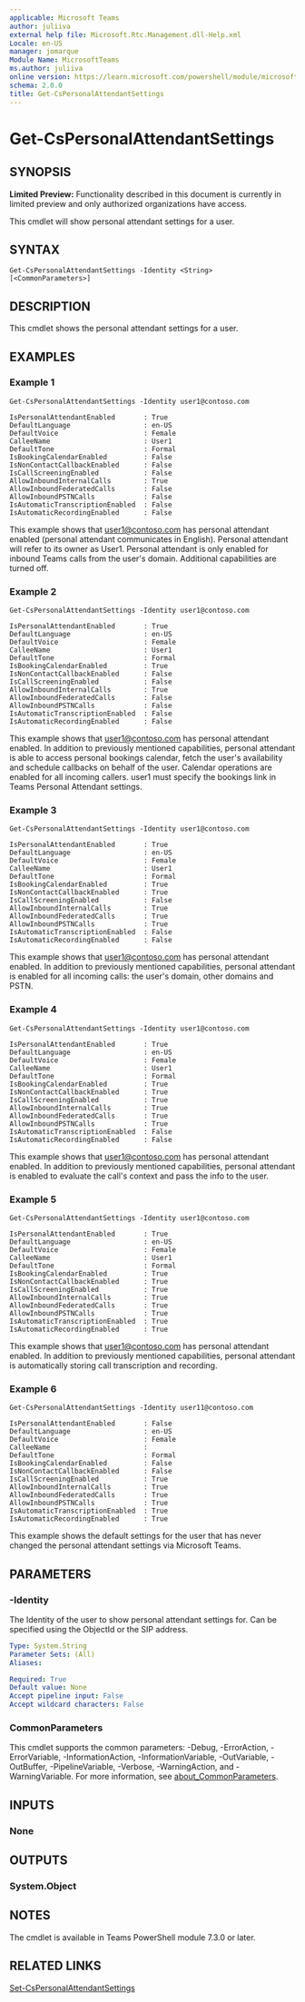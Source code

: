 ```yaml
---
applicable: Microsoft Teams
author: juliiva
external help file: Microsoft.Rtc.Management.dll-Help.xml
Locale: en-US
manager: jomarque
Module Name: MicrosoftTeams
ms.author: juliiva
online version: https://learn.microsoft.com/powershell/module/microsoftteams/get-cspersonalattendantsettings
schema: 2.0.0
title: Get-CsPersonalAttendantSettings
---
```


# Get-CsPersonalAttendantSettings

## SYNOPSIS

**Limited Preview:** Functionality described in this document is currently in limited preview and only authorized organizations have access.

This cmdlet will show personal attendant settings for a user.

## SYNTAX

```
Get-CsPersonalAttendantSettings -Identity <String> [<CommonParameters>]

```

## DESCRIPTION

This cmdlet shows the personal attendant settings for a user.

## EXAMPLES

### Example 1
```
Get-CsPersonalAttendantSettings -Identity user1@contoso.com
```
```output
IsPersonalAttendantEnabled       : True
DefaultLanguage                  : en-US
DefaultVoice                     : Female
CalleeName				         : User1
DefaultTone				         : Formal
IsBookingCalendarEnabled         : False
IsNonContactCallbackEnabled      : False
IsCallScreeningEnabled           : False
AllowInboundInternalCalls        : True
AllowInboundFederatedCalls       : False
AllowInboundPSTNCalls            : False
IsAutomaticTranscriptionEnabled  : False
IsAutomaticRecordingEnabled      : False
```

This example shows that user1@contoso.com has personal attendant enabled (personal attendant communicates in English). Personal attendant will refer to its owner as User1. 
Personal attendant is only enabled for inbound Teams calls from the user's domain. Additional capabilities are turned off.

### Example 2
```
Get-CsPersonalAttendantSettings -Identity user1@contoso.com
```
```output
IsPersonalAttendantEnabled       : True
DefaultLanguage                  : en-US
DefaultVoice                     : Female
CalleeName				         : User1
DefaultTone				         : Formal
IsBookingCalendarEnabled         : True
IsNonContactCallbackEnabled      : False
IsCallScreeningEnabled           : False
AllowInboundInternalCalls        : True
AllowInboundFederatedCalls       : False
AllowInboundPSTNCalls            : False
IsAutomaticTranscriptionEnabled  : False
IsAutomaticRecordingEnabled      : False
```

This example shows that user1@contoso.com has personal attendant enabled. In addition to previously mentioned capabilities, personal attendant is able to access personal bookings calendar, 
fetch the user's availability and schedule callbacks on behalf of the user. Calendar operations are enabled for all incoming callers. user1 must specify the bookings link in Teams Personal Attendant settings.

### Example 3
```
Get-CsPersonalAttendantSettings -Identity user1@contoso.com
```
```output
IsPersonalAttendantEnabled       : True
DefaultLanguage                  : en-US
DefaultVoice                     : Female
CalleeName				         : User1
DefaultTone				         : Formal
IsBookingCalendarEnabled         : True
IsNonContactCallbackEnabled      : True
IsCallScreeningEnabled           : False
AllowInboundInternalCalls        : True
AllowInboundFederatedCalls       : True
AllowInboundPSTNCalls            : True
IsAutomaticTranscriptionEnabled  : False
IsAutomaticRecordingEnabled      : False
```

This example shows that user1@contoso.com has personal attendant enabled. In addition to previously mentioned capabilities, personal attendant is enabled for all incoming calls: the user's domain, other domains and PSTN.

### Example 4
```
Get-CsPersonalAttendantSettings -Identity user1@contoso.com
```
```output
IsPersonalAttendantEnabled       : True
DefaultLanguage                  : en-US
DefaultVoice                     : Female
CalleeName				         : User1
DefaultTone				         : Formal
IsBookingCalendarEnabled         : True
IsNonContactCallbackEnabled      : True
IsCallScreeningEnabled           : True
AllowInboundInternalCalls        : True
AllowInboundFederatedCalls       : True
AllowInboundPSTNCalls            : True
IsAutomaticTranscriptionEnabled  : False
IsAutomaticRecordingEnabled      : False
```

This example shows that user1@contoso.com has personal attendant enabled. In addition to previously mentioned capabilities, personal attendant is enabled to evaluate the call's context and pass the info to the user.

### Example 5
```
Get-CsPersonalAttendantSettings -Identity user1@contoso.com
```
```output
IsPersonalAttendantEnabled       : True
DefaultLanguage                  : en-US
DefaultVoice                     : Female
CalleeName				         : User1
DefaultTone				         : Formal
IsBookingCalendarEnabled         : True
IsNonContactCallbackEnabled      : True
IsCallScreeningEnabled           : True
AllowInboundInternalCalls        : True
AllowInboundFederatedCalls       : True
AllowInboundPSTNCalls            : True
IsAutomaticTranscriptionEnabled  : True
IsAutomaticRecordingEnabled      : True
```

This example shows that user1@contoso.com has personal attendant enabled. In addition to previously mentioned capabilities, personal attendant is automatically storing call transcription and recording.

### Example 6
```
Get-CsPersonalAttendantSettings -Identity user11@contoso.com
```
```output
IsPersonalAttendantEnabled       : False
DefaultLanguage                  : en-US
DefaultVoice                     : Female
CalleeName				         : 
DefaultTone				         : Formal
IsBookingCalendarEnabled         : False
IsNonContactCallbackEnabled      : False
IsCallScreeningEnabled           : True
AllowInboundInternalCalls        : True
AllowInboundFederatedCalls       : True
AllowInboundPSTNCalls            : True
IsAutomaticTranscriptionEnabled  : True
IsAutomaticRecordingEnabled      : True
```

This example shows the default settings for the user that has never changed the personal attendant settings via Microsoft Teams.

## PARAMETERS

### -Identity
The Identity of the user to show personal attendant settings for. Can be specified using the ObjectId or the SIP address.

```yaml
Type: System.String
Parameter Sets: (All)
Aliases:

Required: True
Default value: None
Accept pipeline input: False
Accept wildcard characters: False
```

### CommonParameters
This cmdlet supports the common parameters: -Debug, -ErrorAction, -ErrorVariable, -InformationAction, -InformationVariable, -OutVariable, -OutBuffer, -PipelineVariable, -Verbose, -WarningAction, and -WarningVariable. For more information, see [about_CommonParameters](https://go.microsoft.com/fwlink/?LinkID=113216).

## INPUTS

### None

## OUTPUTS

### System.Object

## NOTES
The cmdlet is available in Teams PowerShell module 7.3.0 or later.

## RELATED LINKS

[Set-CsPersonalAttendantSettings](./set-cspersonalattendantsettings.md)
